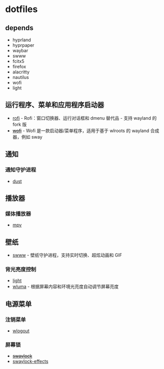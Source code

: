# dotfiles

## depends

- hyprland
- hyprpaper
- waybar
- swww
- fcitx5
- firefox
- alacritty
- nautilus
- wofi
- light

## 运行程序、菜单和应用程序启动器

- [rofi](https://github.com/lbonn/rofi) - Rofi：窗口切换器、运行对话框和 dmenu 替代品 - 支持 wayland 的 fork 版
- [~~wofi~~](https://hg.sr.ht/~scoopta/wofi) - Wofi 是一款启动器/菜单程序，适用于基于 wlroots 的 wayland 合成器，例如 sway

## 通知

### 通知守护进程

- [dust](https://dunst-project.org/)

## 播放器

### 媒体播放器

- [mpv](https://github.com/mpv-player/mpv)

## 壁纸

- [swww](https://github.com/LGFae/swww) - 壁纸守护进程，支持实时切换、超炫动画和 GIF

### 背光亮度控制

- [light](https://gitlab.com/dpeukert/light)
- [wluma](https://github.com/maximbaz/wluma) - 根据屏幕内容和环境光亮度自动调节屏幕亮度

## 电源菜单

### 注销菜单

- [wlogout](https://github.com/ArtsyMacaw/wlogout)

### 屏幕锁

- [~~swaylock~~](https://github.com/swaywm/swaylock)
- [swaylock-effects](https://github.com/mortie/swaylock-effects)
